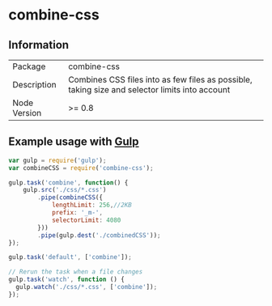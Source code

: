 # combine-css

## Information

<table>
<tr> 
<td>Package</td><td>combine-css</td>
</tr>
<tr>
<td>Description</td>
<td>Combines CSS files into as few files as possible, taking size and selector limits into account</td>
</tr>
<tr>
<td>Node Version</td>
<td>>= 0.8</td>
</tr>
</table>

## Example usage with [Gulp](http://github.com/gulpjs/gulp)

```js 
var gulp = require('gulp');
var combineCSS = require('combine-css');

gulp.task('combine', function() {
    gulp.src('./css/*.css')
        .pipe(combineCSS({
            lengthLimit: 256,//2KB
            prefix: '_m-',
            selectorLimit: 4080
        }))
        .pipe(gulp.dest('./combinedCSS'));
});

gulp.task('default', ['combine']);

// Rerun the task when a file changes
gulp.task('watch', function () {
  gulp.watch('./css/*.css', ['combine']);
});
```